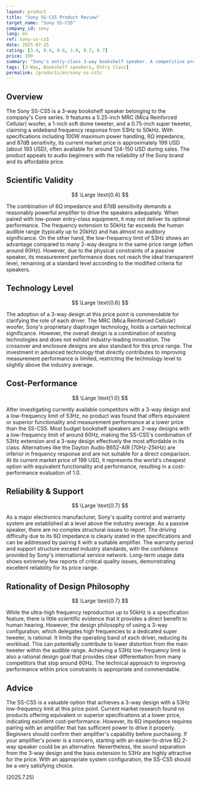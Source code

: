 ```yaml
---
layout: product
title: "Sony SS-CS5 Product Review"
target_name: "Sony SS-CS5"
company_id: sony
lang: en
ref: sony-ss-cs5
date: 2025-07-25
rating: [3.4, 0.4, 0.6, 1.0, 0.7, 0.7]
price: 199
summary: "Sony's entry-class 3-way bookshelf speaker. A competitive product that achieves a 53Hz low-frequency limit with a 3-way design at this price point."
tags: [3-Way, Bookshelf speakers, Entry Class]
permalink: /products/en/sony-ss-cs5/
---
```

## Overview

The Sony SS-CS5 is a 3-way bookshelf speaker belonging to the company's Core series. It features a 5.25-inch MRC (Mica Reinforced Cellular) woofer, a 1-inch soft dome tweeter, and a 0.75-inch super tweeter, claiming a wideband frequency response from 53Hz to 50kHz. With specifications including 100W maximum power handling, 6Ω impedance, and 87dB sensitivity, its current market price is approximately 199 USD (about 193 USD), often available for around 124-150 USD during sales. The product appeals to audio beginners with the reliability of the Sony brand and its affordable price.

## Scientific Validity

$$ \Large \text{0.4} $$

The combination of 6Ω impedance and 87dB sensitivity demands a reasonably powerful amplifier to drive the speakers adequately. When paired with low-power entry-class equipment, it may not deliver its optimal performance. The frequency extension to 50kHz far exceeds the human audible range (typically up to 20kHz) and has almost no auditory significance. On the other hand, the low-frequency limit of 53Hz shows an advantage compared to many 2-way designs in the same price range (often around 60Hz). However, due to the physical constraints of a passive speaker, its measurement performance does not reach the ideal transparent level, remaining at a standard level according to the modified criteria for speakers.

## Technology Level

$$ \Large \text{0.6} $$

The adoption of a 3-way design at this price point is commendable for clarifying the role of each driver. The MRC (Mica Reinforced Cellular) woofer, Sony's proprietary diaphragm technology, holds a certain technical significance. However, the overall design is a combination of existing technologies and does not exhibit industry-leading innovation. The crossover and enclosure designs are also standard for this price range. The investment in advanced technology that directly contributes to improving measurement performance is limited, restricting the technology level to slightly above the industry average.

## Cost-Performance

$$ \Large \text{1.0} $$

After investigating currently available competitors with a 3-way design and a low-frequency limit of 53Hz, no product was found that offers equivalent or superior functionality and measurement performance at a lower price than the SS-CS5. Most budget bookshelf speakers are 2-way designs with a low-frequency limit of around 60Hz, making the SS-CS5's combination of 53Hz extension and a 3-way design effectively the most affordable in its class. Alternatives like the Dayton Audio B652-AIR (70Hz-25kHz) are inferior in frequency response and are not suitable for a direct comparison. At its current market price of 199 USD, it represents the world's cheapest option with equivalent functionality and performance, resulting in a cost-performance evaluation of 1.0.

## Reliability & Support

$$ \Large \text{0.7} $$

As a major electronics manufacturer, Sony's quality control and warranty system are established at a level above the industry average. As a passive speaker, there are no complex structural issues to report. The driving difficulty due to its 6Ω impedance is clearly stated in the specifications and can be addressed by pairing it with a suitable amplifier. The warranty period and support structure exceed industry standards, with the confidence provided by Sony's international service network. Long-term usage data shows extremely few reports of critical quality issues, demonstrating excellent reliability for its price range.

## Rationality of Design Philosophy

$$ \Large \text{0.7} $$

While the ultra-high frequency reproduction up to 50kHz is a specification feature, there is little scientific evidence that it provides a direct benefit to human hearing. However, the design philosophy of using a 3-way configuration, which delegates high frequencies to a dedicated super tweeter, is rational. It limits the operating band of each driver, reducing its workload. This can potentially contribute to lower distortion from the main tweeter within the audible range. Achieving a 53Hz low-frequency limit is also a rational design goal that provides clear differentiation from many competitors that stop around 60Hz. The technical approach to improving performance within price constraints is appropriate and commendable.

## Advice

The SS-CS5 is a valuable option that achieves a 3-way design with a 53Hz low-frequency limit at this price point. Current market research found no products offering equivalent or superior specifications at a lower price, indicating excellent cost-performance. However, its 6Ω impedance requires pairing with an amplifier that has sufficient power to drive it properly. Beginners should confirm their amplifier's capability before purchasing. If your amplifier's power is a concern, starting with an easier-to-drive 8Ω 2-way speaker could be an alternative. Nevertheless, the sound separation from the 3-way design and the bass extension to 53Hz are highly attractive for the price. With an appropriate system configuration, the SS-CS5 should be a very satisfying choice.

(2025.7.25)
